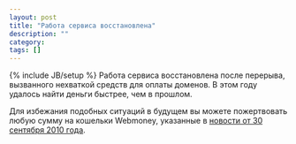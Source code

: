 ```yaml
---
layout: post
title: "Работа сервиса восстановлена"
description: ""
category:
tags: []
---
```

{% include JB/setup %}
Работа сервиса восстановлена после перерыва, вызванного нехваткой средств для оплаты доменов. В этом году удалось найти деньги быстрее, чем в прошлом.

Для избежания подобных ситуаций в будущем вы можете пожертвовать любую сумму на кошельки Webmoney, указанные в [новости от 30 сентября 2010 года](/2010/09/30/please-donate/).
